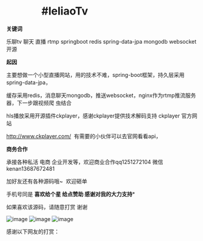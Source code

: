 #               #leliaoTv

****************关键词****************

乐聊tv 聊天 直播 rtmp springboot redis spring-data-jpa mongodb websocket 开源 

****************起因****************

主要想做一个小型直播网站，用的技术不难，spring-boot框架，持久层采用spring-data-jpa，

缓存采用redis，消息聊天mongodb，推送websocket，nginx作为rtmp推流服务器，下一步跟视频爬
虫结合

hls播放采用开源插件ckplayer，感谢ckplayer提供技术解码支持    ckplayer   官方网站 

http://www.ckplayer.com/  有需要的小伙伴可以去官网看看api，

****************商务合作****************

承接各种私活 电商 企业开发等，欢迎商业合作qq1251272104 微信kenan13687672481 

加好友还有各种源码哦~  欢迎砸单

手机号同是
****************喜欢给个星 给点赞助 感谢对我的大力支持*****************

如果喜欢该源码，请随意打赏 谢谢 

![image](https://github.com/gongtengxinyi/leChatTv/blob/master/src/test/java/com/example/demo/a.png)
![image](https://github.com/gongtengxinyi/leChatTv/blob/master/src/test/java/com/example/demo/b.png)
![image](https://github.com/gongtengxinyi/leChatTv/blob/master/src/test/java/com/example/demo/c.png)



感谢以下网友的打赏：

